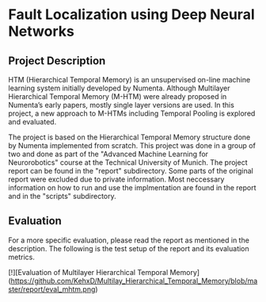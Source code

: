 # Fault Localization using Deep Neural Networks

## Project Description

HTM (Hierarchical Temporal Memory) is an unsupervised on-line machine learning system initially developed by Numenta. Although Multilayer Hierarchical Temporal Memory (M-HTM) were already proposed in Numenta’s early papers, mostly single layer versions are used. In this project, a new approach to M-HTMs including Temporal Pooling is explored and evaluated.

The project is based on the Hierarchical Temporal Memory structure done by Numenta implemented from scratch. This project was done in a group of two and done as part of the "Advanced Machine Learning for Neurorobotics" course at the Technical University of Munich. The project report can be found in the "report" subdirectory. Some parts of the original report were excluded due to private information. Most neccessary information on how to run and use the implmentation are found in the report and in the "scripts" subdirectory.

## Evaluation

For a more specific evaluation, please read the report as mentioned in the description. The following is the test setup of the report and its evaluation metrics.

[!][Evaluation of Multilayer Hierarchical Temporal Memory] (https://github.com/KehxD/Multilay_Hierarchical_Temporal_Memory/blob/master/report/eval_mhtm.png)
